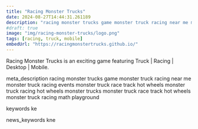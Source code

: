 ```yaml
---
title: "Racing Monster Trucks"
date: 2024-08-27T14:44:31.261189
description: "racing monster trucks game monster truck racing near me monster truck racing events monster truck race track hot wheels monster truck racing hot wheels monster trucks monster truck race track hot wheels monster truck racing math playground"
#draft: true
image: "img/racing-monster-trucks/logo.png"
tags: [racing, truck, mobile]
embedUrl: "https://racingmonstertrucks.github.io/"
---
```


Racing Monster Trucks is an exciting game featuring Truck | Racing | Desktop | Mobile.

meta_description
racing monster trucks game monster truck racing near me monster truck racing events monster truck race track hot wheels monster truck racing hot wheels monster trucks monster truck race track hot wheels monster truck racing math playground


keywords
ke


news_keywords
kne

